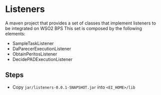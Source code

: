 # Listeners

A maven project that provides a set of classes that implement listeners to be integrated on WSO2 BPS
This set is composed by the following elements:

- SampleTaskListener
- DaParecerExecutionListener
- ObtainPeritosListener
- DecidePADExecutionListener


## Steps

- Copy `jar/listeners-0.0.1-SNAPSHOT.jar` into `<EI_HOME>/lib`
